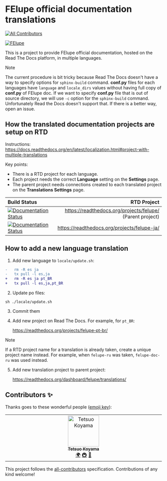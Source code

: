 # FElupe official documentation translations

<!-- ALL-CONTRIBUTORS-BADGE:START - Do not remove or modify this section -->

[![All Contributors](https://img.shields.io/badge/all_contributors-1-orange.svg?style=flat-square)](#contributors-)

<!-- ALL-CONTRIBUTORS-BADGE:END -->

[![FElupe](https://img.shields.io/badge/%F0%9F%94%8D-FElupe-white?style=flat-square)](https://felupe.readthedocs.io)

This is a project to provide FElupe official documentation, hosted on
the Read The Docs platform, in multiple languages.

> [!NOTE]
> The current procedure is bit tricky because Read The Docs
> doesn't have a way to specify options for `sphinx-build` command.
> **conf.py** files for each languages have `language` and `locale_dirs`
> values without having full copy of **conf.py** of FElupe doc. If we want
> to specify **conf.py** file that is out of source directory, we will use
> `-c` option for the `sphinx-build` command. Unfortunately Read the Docs
> doesn't support that. If there is a better way, open an issue.

## How the translated documentation projects are setup on RTD

Instructions:
https://docs.readthedocs.org/en/latest/localization.html#project-with-multiple-translations

Key points:

- There is a RTD project for each language.
- Each project needs the correct **Language** setting on the
  **Settings** page.
- The parent project needs connections created to each translated
  project on the **Translations Settings** page.

| Build Status                                                                                                                                          |                                               RTD Project |
| :---------------------------------------------------------------------------------------------------------------------------------------------------- | --------------------------------------------------------: |
| [![Documentation Status](https://readthedocs.org/projects/felupe/badge/?version=latest&style=flat-square)](https://felupe.readthedocs.io/en/latest/?badge=latest)       | https://readthedocs.org/projects/felupe/ (Parent project) |
| [![Documentation Status](https://readthedocs.org/projects/felupe-ja/badge/?version=latest&style=flat-square)](https://felupe-ja.readthedocs.io/ja/latest/?badge=latest) |               https://readthedocs.org/projects/felupe-ja/ |

## How to add a new language translation

1.  Add new language to `locale/update.sh`:

```diff
-   rm -R es ja
-   tx pull -l es,ja
+   rm -R es ja pt_BR
+   tx pull -l es,ja,pt_BR
```

2.  Update po files:

```
sh ./locale/update.sh
```

3.  Commit them

4.  Add new project on Read The Docs. For example, for `pt_BR`:

    https://readthedocs.org/projects/felupe-pt-br/

> [!NOTE]
> If a RTD project name for a translation is already taken,
> create a unique project name instead. For example, when `felupe-ru`
> was taken, `felupe-doc-ru` was used instead.

5.  Add new translation project to parent project:

    https://readthedocs.org/dashboard/felupe/translations/

## Contributors ✨

Thanks goes to these wonderful people ([emoji key](https://allcontributors.org/docs/en/emoji-key)):

<!-- ALL-CONTRIBUTORS-LIST:START - Do not remove or modify this section -->
<!-- prettier-ignore-start -->
<!-- markdownlint-disable -->
<table>
  <tbody>
    <tr>
      <td align="center" valign="top" width="14.28%"><a href="https://github.com/tkoyama010"><img src="https://avatars.githubusercontent.com/u/7513610?v=4?s=100" width="100px;" alt="Tetsuo Koyama"/><br /><sub><b>Tetsuo Koyama</b></sub></a><br /><a href="#translation-tkoyama010" title="Translation">🌍</a> <a href="#infra-tkoyama010" title="Infrastructure (Hosting, Build-Tools, etc)">🚇</a> <a href="https://github.com/tkoyama010/felupe-doc-translations/commits?author=tkoyama010" title="Documentation">📖</a></td>
    </tr>
  </tbody>
</table>

<!-- markdownlint-restore -->
<!-- prettier-ignore-end -->

<!-- ALL-CONTRIBUTORS-LIST:END -->

This project follows the [all-contributors](https://github.com/all-contributors/all-contributors) specification. Contributions of any kind welcome!
